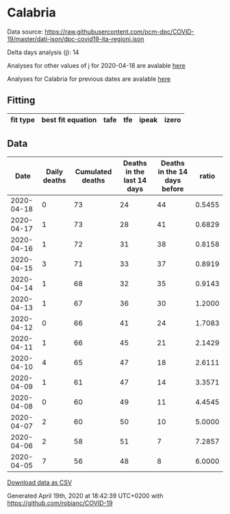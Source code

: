 # Calabria

Data source: https://raw.githubusercontent.com/pcm-dpc/COVID-19/master/dati-json/dpc-covid19-ita-regioni.json

Delta days analysis (j): 14

Analyses for other values of j for 2020-04-18 are avalable [here](../2020-04-18/README.md)

Analyses for Calabria for previous dates are avalable [here](../README.md)

## Fitting 
|fit type|best fit equation|tafe|tfe|ipeak|izero|
|-------|-----|--------|------|---|---|

## Data
|Date|Daily deaths|Cumulated deaths|Deaths in the last 14 days|Deaths in the 14 days before|ratio|
|----|----------|-----------|-------|--------------------|-----|
|2020-04-18|0|73|24|44|0.5455|
|2020-04-17|1|73|28|41|0.6829|
|2020-04-16|1|72|31|38|0.8158|
|2020-04-15|3|71|33|37|0.8919|
|2020-04-14|1|68|32|35|0.9143|
|2020-04-13|1|67|36|30|1.2000|
|2020-04-12|0|66|41|24|1.7083|
|2020-04-11|1|66|45|21|2.1429|
|2020-04-10|4|65|47|18|2.6111|
|2020-04-09|1|61|47|14|3.3571|
|2020-04-08|0|60|49|11|4.4545|
|2020-04-07|2|60|50|10|5.0000|
|2020-04-06|2|58|51|7|7.2857|
|2020-04-05|7|56|48|8|6.0000|

[Download data as CSV](COVID-19_calabria_j14_2020-04-18.csv)

Generated April 19th, 2020 at 18:42:39 UTC+0200 with https://github.com/robianc/COVID-19
